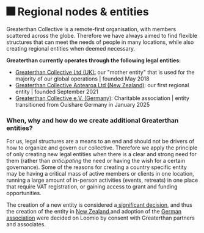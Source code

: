 # 🎆 Regional nodes & entities

Greaterthan Collective is a remote-first organisation, with members scattered across the globe. Therefore we have always aimed to find flexible structures that can meet the needs of people in many locations, while also creating regional entities when deemed necessary. &#x20;

**Greaterthan currently operates through the following legal entities:**&#x20;

* [Greaterthan Collective Ltd (UK):](https://find-and-update.company-information.service.gov.uk/company/11387616) our "mother entity" that is used for the majority of our global operations | founded May 2018
* [Greaterthan Collective Aotearoa Ltd (New Zealand)](https://newzealand-company.com/co/greaterthan-collective-aotearoa-limited): our first regional entity | founded September 2021
* [Greaterthan Collective e.V. (Germany)](https://drive.google.com/file/d/1nUkUvSdKApBDC_deIEmxajZsc-IdUaGW/view?usp=sharing): Charitable association | entity transitioned from Ouishare Germany in January 2025

### When, why and how do we create additional Greaterthan entities?&#x20;

For us, legal structures are a means to an end and should not be drivers of how to organize and govern our collective. Therefore we apply the principle of only creating new legal entities when there is a clear and strong need for them (rather than _anticipating_ the need or having the wish for a certain governance). Some of the reasons for creating a country specific entity may be having a critical mass of active members or clients in one location, running a large amount of in-person activities (events, retreats) in one place that require VAT registration, or gaining access to grant and funding opportunities. &#x20;

The creation of a new entity is considered a[ significant decision](../../agreements/decision-making-agreement.md#decision-protocols-advice-process-and-consent), and thus the creation of the entity in [New Zealand ](https://www.loomio.com/d/fl1tuVMZ/what-is-greaterthan-new-zealand-help-us-figure-it-out-/14) and adoption of the [German association](https://www.loomio.com/d/xGIHeQ2T/recycling-ouishare-deutschland-e-v-) were decided on Loomio by consent with Greaterthan partners and associates.&#x20;
